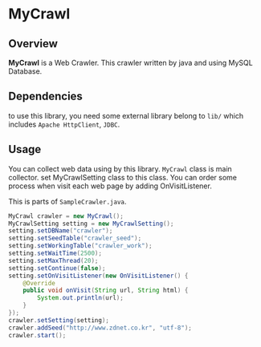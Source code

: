 # MyCrawl
## Overview
**MyCrawl** is a Web Crawler. This crawler written by java and using MySQL Database.

## Dependencies
to use this library, you need some external library belong to `lib/` which includes `Apache HttpClient`, `JDBC`.

## Usage
You can collect web data using by this library. `MyCrawl` class is main collector. set MyCrawlSetting class to this class. You can order some process when visit each web page by adding OnVisitListener.

This is parts of `SampleCrawler.java`.

```java
MyCrawl crawler = new MyCrawl();
MyCrawlSetting setting = new MyCrawlSetting();
setting.setDBName("crawler");
setting.setSeedTable("crawler_seed");
setting.setWorkingTable("crawler_work");
setting.setWaitTime(2500);
setting.setMaxThread(20);
setting.setContinue(false);
setting.setOnVisitListener(new OnVisitListener() {
	@Override
	public void onVisit(String url, String html) {
		System.out.println(url);
	}
});
crawler.setSetting(setting);
crawler.addSeed("http://www.zdnet.co.kr", "utf-8");
crawler.start();
```
